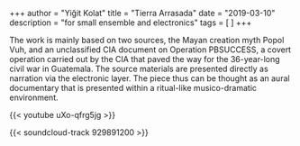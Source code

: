 +++
author = "Yiğit Kolat"
title = "Tierra Arrasada"
date = "2019-03-10"
description = "for small ensemble and electronics"
tags = [
]
+++

The work is mainly based on two sources, the Mayan creation myth Popol Vuh, and an unclassified CIA document on Operation PBSUCCESS, a covert operation carried out by the CIA that paved the way for the 36-year-long civil war in Guatemala. The source materials are presented directly as narration via the electronic layer. The piece thus can be thought as an aural documentary that is presented within a ritual-like musico-dramatic environment.

{{< youtube uXo-qfrg5jg >}}

{{< soundcloud-track 929891200 >}}
